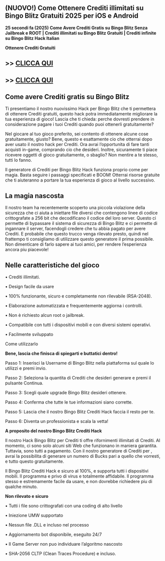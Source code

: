 ## (NUOVO!) Come Ottenere Crediti illimitati su Bingo Blitz Gratuiti 2025 per iOS e Android

**25 secondi fa (2025) Come Avere Crediti Gratis su Bingo Blitz Senza Jailbreak e ROOT | Crediti illimitati su Bingo Blitz Gratuiti | Crediti infinite su Bingo Blitz Hack Italian**

**Ottenere Crediti Gratuiti**

## >> <a href="https://agri-servicesagency.com/getmedia/1496da3c-d49c-4765-bd9c-9439a387f10b/b1ng0bl1tz.html">CLICCA QUI</a>


## >> <a href="https://agri-servicesagency.com/getmedia/1496da3c-d49c-4765-bd9c-9439a387f10b/b1ng0bl1tz.html">CLICCA QUI</a>


## **Come avere Crediti gratis su Bingo Blitz**

Ti presentiamo il nostro nuovissimo Hack per Bingo Blitz che ti permettera di ottenere Crediti gratuiti, questo hack potra immediatamente migliorare la tua esperienza di gioco! Lascia che ti chieda: perche dovresti prendere in considerazione pagare i tuoi Crediti quando puoi ottenerli gratuitamente?

Nel giocare al tuo gioco preferito, sei contento di ottenere alcune cose gratuitamente, giusto? Bene, questo e esattamente cio che otterrai dopo aver usato il nostro hack per Crediti. Ora avrai l’opportunita di fare tanti acquisti in-game, comprando cio che desideri. Inoltre, sicuramente ti piace ricevere oggetti di gioco gratuitamente, o sbaglio? Non mentire a te stesso, tutti lo fanno.

Il generatore di Crediti per Bingo Blitz Hack funziona proprio come per magia. Basta seguire i passaggi specificati e BOOM! Otterrai risorse gratuite che ti aiuteranno a portare la tua esperienza di gioco al livello successivo.

## **La magia nascosta**

Il nostro team ha recentemente scoperto una piccola violazione della sicurezza che ci aiuta a iniettare file diversi che contengono linee di codice crittografate a 256 bit che decodificano il codice del loro server. Questo ci permette di bypassare il sistema di sicurezza di Bingo Blitz e ci permette di ingannare il server, facendogli credere che tu abbia pagato per avere Crediti. E probabile che questo trucco venga rilevato presto, quindi nel frattempo ti consigliamo di utilizzare questo generatore il prima possibile. Non dimenticare di farlo sapere ai tuoi amici, per rendere l’esperienza ancora piu piacevole!

## **Nelle caratteristiche del gioco**

• Crediti illimitati.

• Design facile da usare

• 100% funzionante, sicuro e completamente non rilevabile (RSA-2048).

• Elaborazione automatizzata e frequentemente aggiorna i controlli.

• Non è richiesto alcun root o jailbreak.

• Compatibile con tutti i dispositivi mobili e con diversi sistemi operativi.

• Facilmente sviluppato

Come utilizzarlo

**Bene, lascia che finisca di spiegarti e buttatici dentro!**

Passo 1: Inserisci la Username di Bingo Blitz nella piattaforma sul quale lo utilizzi e premi invio.

Passo 2: Seleziona la quantita di Crediti che desideri generare e premi il pulsante Continua.

Passo 3: Scegli quale upgrade Bingo Blitz desideri ottenere.

Passo 4: Conferma che tutte le tue informazioni siano corrette.

Passo 5: Lascia che il nostro Bingo Blitz Crediti Hack faccia il resto per te.

Passo 6: Diventa un professionista e scala la vetta!

**A proposito del nostro Bingo Blitz Crediti Hack**

Il nostro Hack Bingo Blitz per Crediti ti offre rifornimenti illimitati di Crediti. Al momento, ci sono solo alcuni siti Web che funzionano in maniera garantita. Tuttavia, sono tutti a pagamento. Con il nostro generatore di Crediti per , avrai la possibilita di generare un numero di Bucks pari a quello che vorresti, e tutto questo gratuitamente.

Il Bingo Blitz Crediti Hack e sicuro al 100%, e supporta tutti i dispositivi mobili. Il programma e privo di virus e totalmente affidabile. Il programma stesso e estremamente facile da usare, e non dovrebbe richiedere piu di qualche minuto.

**Non rilevato e sicuro**

• Tutti i file sono crittografati con una coding di alto livello

• Iniezione UMW supportato

• Nessun file .DLL e incluso nel processo

• Aggiornamento bot disponibile, eseguito 24/7

• Il Game Server non puo individuare l’algoritmo nascosto

• SHA-2056 CLTP (Clean Traces Procedure) e incluso.
